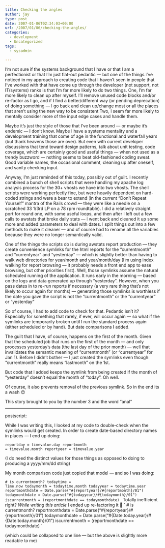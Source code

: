 ```yaml
---
title: Checking the angles
author: jay
type: post
date: 2007-01-06T02:34:03+00:00
url: /2007/01/06/checking-the-angles/
categories:
  - development
  - Uncategorized
tags:
  - sysadmin

---
```

I’m not sure if the systems background that I have or that I am a perfectionist or that I’m just flat-out pedantic — but one of the things I’ve noticed in my approach to creating code that I haven’t seen in people that I’ve worked with that have come up through the developer (not support, not IT/systems) ranks is that I’m far more likely to do two things. One, I’m far more likely to clean up after myself. I’ll remove unused code blocks and/or re-factor as I go, and if I find a better/different way (or pending deprecation) of doing something — I go back and clean up/change most or all the places that aren’t using the new way to be consistent Two, I seem far more likely to mentally consider more of the input edge cases and handle them.

Maybe it’s just the style of those that I’ve been around — or maybe it’s endemic — I don’t know. Maybe I have a systems mentality and a development training that come of age in the functional and waterfall years (but thank heavens those are over). But even with current developer discussions that tend toward design patterns, talk about unit testing, code coverage, which are certainly good and useful things — when not used as a trendy buzzword — nothing seems to beat old-fashioned coding sweat. Good variable names, the occasional comment, cleaning up after oneself, and sanity checking input.

Anyway, I’m just reminded of this today, possibly out of guilt. I recently combined a bunch of shell scripts that were handling my apache log analysis process for the 30+ vhosts we have into two vhosts. The shell scripts were working perfectly fine, but were heavily dependent on hard-coded strings and were a bear to extend (in the current “Don’t Repeat Yourself” mantra of the Rails crowd — they were like a needle on a scratched 33 1/3rd LP on a 78 rpm roundtable). I did a relatively straight port for round one, with some useful loops, and then after I left out a few calls to awstats that broke daily stats — I went back and cleaned it up some more and added parameters to deal with dates. I split things out into a few methods to make it cleaner — and of course had to rename all the variables because they were no longer semantically valid.

One of the things the scripts do is during awstats report production — they create convenience symlinks for the html reports for the “currentmonth” and “currentyear” and “yesterday” — which is slightly better than having to walk web directories for year/month and year/month/day (I’m using index walking for report browsing — it probably needs a front end app to ease browsing, but other priorities first). Well, those symlinks assume the natural scheduled running of the application. It runs early in the morning — based on the logs and data generated up through “yesterday”. However, when you pass dates in to re-run reports if necessary (a very rare thing that’s not likely to occur again for months) — generating those symlinks is worthless if the date you gave the script is not the “currentmonth” or the “currentyear” or “yesterday”

So of course, I had to add code to check for that. Pedantic isn’t it? Especially for something that rarely, if ever, will occur again — so what if the symlinks are temporarily broken until I run the standard process again (either scheduled or by hand). But date comparisons I added.

The guilt that I have, of course, happens on the first of the month. Given that the scheduled job that runs on the first of the month — and only processes yesterday’s data (the last day of the prior month) — well that invalidates the semantic meaning of “currentmonth” (or “currentyear” for Jan 1). Before I didn’t bother — I just created the symlinks even though “currentmonth” really means “lastmonth” on the 1st.

But code that I added keeps the symlink from being created if the month of “yesterday” doesn’t equal the month of “today”. Oh well.

Of course, it also prevents removal of the previous symlink. So in the end its a wash 😉

This story brought to you by the number 3 and the word “anal”

* * *

postscript:

While I was writing this, I looked at my code to double-check when the symlinks would get created. In order to create date-based directory names in places — I end up doing:

 <code class="highlighter-rouge">reportday = timevalue.day reportmonth = timevalue.month reportyear = timevalue.year </code>

(I do need the distinct values for those things as opposed to doing to producing a yyyy/mm/dd string)

My month comparison code just copied that model — and so I was doing:

 <code class="highlighter-rouge"># is currentmonth? todaytime = Time.now todaymonth = todaytime.month todayyear = todaytime.year reportmonthdate = Date.parse("#{reportyear}/#{reportmonth}/01") todaymonthdate = Date.parse("#{todayyear}/#{todaymonth}/01") iscurrentmonth = (reportmonthdate == todaymonthdate) </code> Totally inefficient right? _While writing this article_ I ended up re-factoring it 🙂 \` # is currentmonth? reportmonthdate = Date.parse(“#{reportyear}/#{reportmonth}/01”) todaymonthdate = Date.parse(“#{Date.today.year}/#{Date.today.month}/01”) iscurrentmonth = (reportmonthdate == todaymonthdate) \`

(which could be collapsed to one line — but the above is slightly more readable to me)